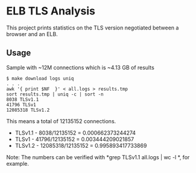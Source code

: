 ELB TLS Analysis
================

This project prints statistics on the TLS version negotiated between a browser and an ELB.

## Usage

Sample with ~12M connections which is ~4.13 GB of results

```
$ make download logs uniq
. . .
awk '{ print $NF  }' < all.logs > results.tmp
sort results.tmp | uniq -c | sort -n
8038 TLSv1.1
41796 TLSv1
12085318 TLSv1.2
```

This means a total of 12135152 connections.

- TLSv1.1 -     8038/12135152 = 0.000662373244274
- TLSv1   -    41796/12135152 = 0.003444209021857
- TLSv1.2 - 12085318/12135152 = 0.995893417733869

Note: The numbers can be verified with *grep TLSv1.1 all.logs | wc -l *, for example. 
